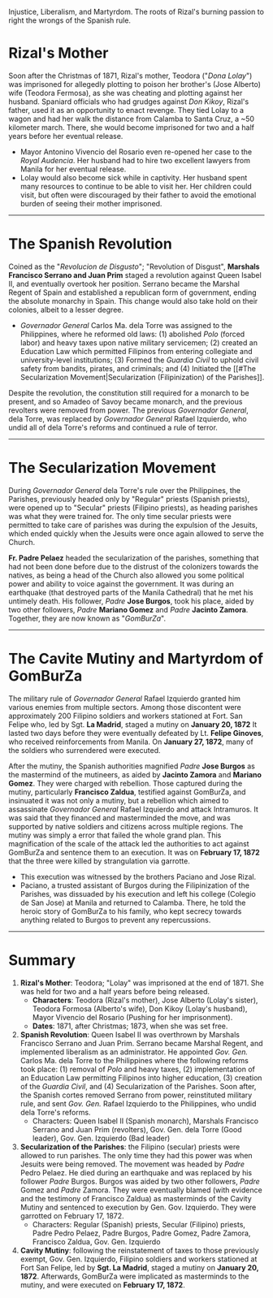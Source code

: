 Injustice, Liberalism, and Martyrdom. The roots of Rizal's burning passion to right the wrongs of the Spanish rule.
# Rizal's Mother
Soon after the Christmas of 1871, Rizal's mother, Teodora ("*Dona Lolay*") was imprisoned for allegedly plotting to poison her brother's (Jose Alberto) wife (Teodora Fermosa), as she was cheating and plotting against her husband. Spaniard officials who had grudges against *Don Kikoy*, Rizal's father, used it as an opportunity to enact revenge. They tied Lolay to a wagon and had her walk the distance from Calamba to Santa Cruz, a ~50 kilometer march. There, she would become imprisoned for two and a half years before her eventual release.
- Mayor Antonino Vivencio del Rosario even re-opened her case to the *Royal Audencia*. Her husband had to hire two excellent lawyers from Manila for her eventual release.
- Lolay would also become sick while in captivity. Her husband spent many resources to continue to be able to visit her. Her children could visit, but often were discouraged by their father to avoid the emotional burden of seeing their mother imprisoned.
___
# The Spanish Revolution
Coined as the "*Revolucion de Disgusto*"; "Revolution of Disgust", **Marshals Francisco Serrano and Juan Prim** staged a revolution against Queen Isabel II, and eventually overtook her position. Serrano became the Marshal Regent of Spain and established a republican form of government, ending the absolute monarchy in Spain. This change would also take hold on their colonies, albeit to a lesser degree.
- *Governador General* Carlos Ma. dela Torre was assigned to the Philippines, where he reformed old laws: (1) abolished *Polo* (forced labor) and heavy taxes upon native military servicemen; (2) created an Education Law which permitted Filipinos from entering collegiate and university-level institutions; (3) Formed the *Guardia Civil* to uphold civil safety from bandits, pirates, and criminals; and (4) Initiated the [[#The Secularization Movement|Secularization (Filipinization) of the Parishes]].

Despite the revolution, the constitution still required for a monarch to be present, and so Amadeo of Savoy became monarch, and the previous revolters were removed from power. The previous *Governador General*, dela Torre, was replaced by *Governador General* Rafael Izquierdo, who undid all of dela Torre's reforms and continued a rule of terror.
___
# The Secularization Movement
During *Governador General* dela Torre's rule over the Philippines, the Parishes, previously headed only by "Regular" priests (Spanish priests), were opened up to "Secular" priests (Filipino priests), as heading parishes was what they were trained for. The only time secular priests were permitted to take care of parishes was during the expulsion of the Jesuits, which ended quickly when the Jesuits were once again allowed to serve the Church.

**Fr. Padre Pelaez** headed the secularization of the parishes, something that had not been done before due to the distrust of the colonizers towards the natives, as being a head of the Church also allowed you some political power and ability to voice against the government. It was during an earthquake (that destroyed parts of the Manila Cathedral) that he met his untimely death. His follower, *Padre* **Jose Burgos**, took his place, aided by two other followers, *Padre* **Mariano Gomez** and *Padre* **Jacinto Zamora**. Together, they are now known as "*GomBurZa*".
___
# The Cavite Mutiny and Martyrdom of GomBurZa
The military rule of *Governador General* Rafael Izquierdo granted him various enemies from multiple sectors. Among those discontent were approximately 200 Filipino soldiers and workers stationed at Fort. San Felipe who, led by Sgt. **La Madrid**, staged a mutiny on **January 20, 1872** It lasted two days before they were eventually defeated by Lt. **Felipe Ginoves**, who received reinforcements from Manila. On **January 27, 1872**, many of the soldiers who surrendered were executed.

After the mutiny, the Spanish authorities magnified *Padre* **Jose Burgos** as the mastermind of the mutineers, as aided by **Jacinto Zamora** and **Mariano Gomez**. They were charged with rebellion. Those captured during the mutiny, particularly **Francisco Zaldua**, testified against GomBurZa, and insinuated it was not only a mutiny, but a rebellion which aimed to assassinate *Governador General* Rafael Izquierdo and attack Intramuros. It was said that they financed and masterminded the move, and was supported by native soldiers and citizens across multiple regions. The mutiny was simply a error that failed the whole grand plan. This magnification of the scale of the attack led the authorities to act against GomBurZa and sentence them to an execution. It was on **February 17, 1872** that the three were killed by strangulation via garrotte.
- This execution was witnessed by the brothers Paciano and Jose Rizal.
- Paciano, a trusted assistant of Burgos during the Filipinization of the Parishes, was dissuaded by his execution and left his college (Colegio de San Jose) at Manila and returned to Calamba. There, he told the heroic story of GomBurZa to his family, who kept secrecy towards anything related to Burgos to prevent any repercussions.
___
# Summary
1. **Rizal's Mother**: Teodora; "Lolay" was imprisoned at the end of 1871. She was held for two and a half years before being released.
	- **Characters**: Teodora (Rizal's mother), Jose Alberto (Lolay's sister), Teodora Formosa (Alberto's wife), Don Kikoy (Lolay's husband), Mayor Vivencio del Rosario (Pushing for her imprisonment).
	- **Dates**: 1871, after Christmas; 1873, when she was set free.
2. **Spanish Revolution**: Queen Isabel II was overthrown by Marshals Francisco Serrano and Juan Prim. Serrano became Marshal Regent, and implemented liberalism as an administrator. He appointed *Gov. Gen.* Carlos Ma. dela Torre to the Philippines where the following reforms took place: (1) removal of *Polo* and heavy taxes, (2) implementation of an Education Law permitting Filipinos into higher education, (3) creation of the *Guardia Civil*, and (4) Secularization of the Parishes. Soon after, the Spanish cortes removed Serrano from power, reinstituted military rule, and sent *Gov. Gen.* Rafael Izquierdo to the Philippines, who undid dela Torre's reforms.
	- Characters: Queen Isabel II (Spanish monarch), Marshals Francisco Serrano and Juan Prim (revolters), Gov. Gen. dela Torre (Good leader), Gov. Gen. Izquierdo (Bad leader)
3. **Secularization of the Parishes**: the Filipino (secular) priests were allowed to run parishes. The only time they had this power was when Jesuits were being removed. The movement was headed by *Padre* Pedro Pelaez. He died during an earthquake and was replaced by his follower *Padre* Burgos. Burgos was aided by two other followers, *Padre* Gomez and *Padre* Zamora. They were eventually blamed (with evidence and the testimony of Francisco Zaldua) as masterminds of the Cavity Mutiny and sentenced to execution by Gen. Gov. Izquierdo. They were garrotted on February 17, 1872.
	- Characters: Regular (Spanish) priests, Secular (Filipino) priests, Padre Pedro Pelaez, Padre Burgos, Padre Gomez, Padre Zamora, Francisco Zaldua, Gov. Gen. Izquierdo
4. **Cavity Mutiny**: following the reinstatement of taxes to those previously exempt, Gov. Gen. Izquierdo, Filipino soldiers and workers stationed at Fort San Felipe, led by **Sgt. La Madrid**, staged a mutiny on **January 20, 1872**. Afterwards, GomBurZa were implicated as masterminds to the mutiny, and were executed on  **February 17, 1872**.
